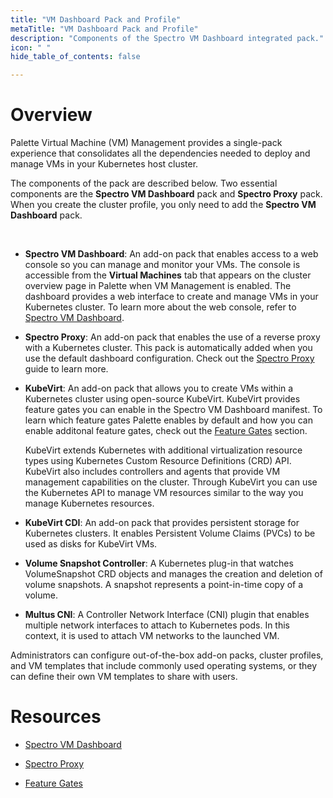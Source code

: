 ```yaml
---
title: "VM Dashboard Pack and Profile"
metaTitle: "VM Dashboard Pack and Profile"
description: "Components of the Spectro VM Dashboard integrated pack."
icon: " "
hide_table_of_contents: false

---
```








# Overview

Palette Virtual Machine (VM) Management provides a single-pack experience that consolidates all the dependencies needed to deploy and manage VMs in your Kubernetes host cluster. 

The components of the pack are described below. Two essential components are the **Spectro VM Dashboard** pack and **Spectro Proxy** pack. When you create the cluster profile, you only need to add the **Spectro VM Dashboard** pack.

<br />

- **Spectro VM Dashboard**: An add-on pack that enables access to a web console so you can manage and monitor your VMs. The console is accessible from the **Virtual Machines** tab that appears on the cluster overview page in Palette when VM Management is enabled. The dashboard provides a web interface to create and manage VMs in your Kubernetes cluster. To learn more about the web console, refer to [Spectro VM Dashboard](/vm-management/vm-packs-profiles/vm-dashboard).


- **Spectro Proxy**: An add-on pack that enables the use of a reverse proxy with a Kubernetes cluster. This pack is automatically added when you use the default dashboard configuration. Check out the [Spectro Proxy](/integrations/frp) guide to learn more. 


- **KubeVirt**: An add-on pack that allows you to create VMs within a Kubernetes cluster using open-source KubeVirt. KubeVirt provides feature gates you can enable in the Spectro VM Dashboard manifest. To learn which feature gates Palette enables by default and how you can enable additonal feature gates, check out the [Feature Gates](/vm-management#featuregates) section.

    KubeVirt extends Kubernetes with additional virtualization resource types using Kubernetes Custom Resource Definitions (CRD) API. KubeVirt also includes controllers and agents that provide VM management capabilities on the cluster. Through KubeVirt you can use the Kubernetes API to manage VM resources similar to the way you manage Kubernetes resources.     


- **KubeVirt CDI**: An add-on pack that provides persistent storage for Kubernetes clusters. It enables Persistent Volume Claims (PVCs) to be used as disks for KubeVirt VMs.


- **Volume Snapshot Controller**: A Kubernetes plug-in that watches VolumeSnapshot CRD objects and manages the creation and deletion of volume snapshots. A snapshot represents a point-in-time copy of a volume.


- **Multus CNI**: A Controller Network Interface (CNI) plugin that enables multiple network interfaces to attach to Kubernetes pods. In this context, it is used to attach VM networks to the launched VM.


Administrators can configure out-of-the-box add-on packs, cluster profiles, and VM templates that include commonly used operating systems, or they can define their own VM templates to share with users.


# Resources

- [Spectro VM Dashboard](/vm-management/vm-packs-profiles/vm-dashboard)


- [Spectro Proxy](/integrations/frp)


- [Feature Gates](/vm-management#featuregates)

<br />

<br />

<br />

<br />
